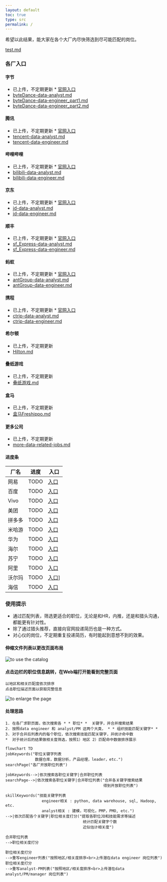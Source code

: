```yaml
---
layout: default
toc: true
type: src
permalink: /
---
```


希望以此结果，能大家在各个大厂内尽快筛选到尽可能匹配的岗位。

[test.md](./test.md)

### 各厂入口

#### 字节
* 已上传，不定期更新 * [官网入口](https://jobs.bytedance.com/experienced/position)
* [byteDance-data-analyst.md](./_src/byteDance-data-analyst.md)
* [byteDance-data-engineer_part1.md](./_src/byteDance-data-engineer_part1.md)
* [byteDance-data-engineer_part2.md](./_src/byteDance-data-engineer_part2.md)

#### 腾讯
* 已上传，不定期更新 * [官网入口](https://careers.tencent.com/zh-cn/search.html)
* [tencent-data-analyst.md](./_src/tencent-data-analyst.md)
* [tencent-data-engineer.md](./_src/tencent-data-engineer.md)


#### 哔哩哔哩
* 已上传，不定期更新 * [官网入口](https://jobs.bilibili.com/social/positions?location=%E4%B8%8A%E6%B5%B7&type=3)
* [bilibili-data-analyst.md](./_src/bilibili-data-analyst.md)
* [bilibili-data-engineer.md](./_src/bilibili-data-engineer.md)

#### 京东
* 已上传，不定期更新 * [官网入口](https://zhaopin.jd.com/web/job/job_info_list/3)
* [jd-data-analyst.md](./_src/jd-data-analyst.md)
* [jd-data-engineer.md](./_src/jd-data-engineer.md)


#### 顺丰
* 已上传，不定期更新 * [官网入口](https://hr.sf-express.com/jobMainHandler/main/9999)
* [sf_Express-data-analyst.md](./_src/sf_Express-data-analyst.md)
* [sf_Express-data-engineer.md](./_src/sf_Express-data-engineer.md)


#### 蚂蚁
* 已上传，不定期更新 * [官网入口](https://talent.antgroup.com/off-campus)
* [antGroup-data-analyst.md](./_src/antGroup-data-analyst.md)
* [antGroup-data-engineer.md](./_src/antGroup-data-engineer.md)


#### 携程
* 已上传，不定期更新 * [官网入口](https://job.ctrip.com/index.html#/jobList)
* [ctrip-data-analyst.md](./_src/ctrip-data-analyst.md)
* [ctrip-data-engineer.md](./_src/ctrip-data-engineer.md)

#### 希尔顿
* 已上传，不定期更新
* [Hilton.md](./_src/Hilton.md)


#### 叠纸游戏
* 已上传，不定期更新
* [叠纸游戏.md](./_src/叠纸游戏.md)


#### 盒马
* 已上传，不定期更新
* [盒马Freshippo.md](./_src/盒马Freshippo.md)


#### 更多公司
* 已上传，不定期更新
* [more-data-related-jobs.md](./_src/more-data-related-jobs.md)

#### 进度条
|厂名|进度|入口|
|-----|-----|------|
|网易|TODO|[入口](https://hr.163.com/)|
|百度|TODO|[入口](https://talent.baidu.com/jobs/social-list)|
|Vivo|TODO|[入口](https://hr.vivo.com/jobs?_p=2&_irjl=%E4%B8%8A%E6%B5%B7)|
|美团|TODO|[入口](https://zhaopin.meituan.com/web/social)|
|拼多多|TODO|[入口](https://careers.pddglobalhr.net/jobs)|
|米哈游|TODO|[入口](https://jobs.mihoyo.com/)|
|华为|TODO|[入口](https://career.huawei.com/reccampportal/portal5/campus-recruitment.html)|
|海尔|TODO|[入口](http://vta.maker.haier.net/client/mobile/sociallist.html)|
|苏宁|TODO|[入口](http://careers.suning.cn/rps-web/position/show_position_new.htm?type=1)|
|阿里|TODO|[入口](https://talent.alibaba.com/off-campus/position-list?lang=zh)|
|沃尔玛|TODO|[入口](https://walmartchina.avature.cn/zh_CN/storecareers/SearchJobsInSams/?6039=953&6039_format=3360&6040=920&6040_format=3361&listFilterMode=1&jobRecordsPerPage=6&jobOffset=0)]
|海信|TODO|[入口](http://hisense.zhiye.com/sz)|



### 使用提示
*  通过匹配列表，筛选更适合的职位，无论是和HR，内推，还是和猎头沟通，都能更有针对性。
*  除了通过猎头推荐，直接向官网投递简历也是一种方式。
*  对心仪的岗位，不定期重复投递简历，有时能起到意想不到的效果。

#### 伸缩文件列表以更改页面布局
![to use the catalog](./_src/Navigator.jpeg)

#### 点击边栏的职位信息跳转，在Web端打开能看到完整页面
```
以地区和相关匹配度依次排序
点击职位描述页面以获取完整信息
```
![to enlarge the page](./_src/catalogLayout.jpeg)


#### 处理思路
```
1. 在各厂求职页面，依次搜索各 * * 职位* *  关键字，并合并搜索结果
2. 按照data engineer 和 analyst/PM 这两个大类， * * 组织技能匹配关键字* *  
3. 对于合并后列表内的每个职位，依次搜索技能匹配关键字，并统计命中数
*  对于统计后的结果做相关度筛选，按照1）地区 2）匹配命中数做排序展示
```

```mermaid
flowchart TD
jobKeywords("职位关键字列表
             数据仓库，数据分析，产品经理，leader，etc.")
searchPage("各厂开放职位列表")

jobKeywords-->|依次搜索各职位关键字|合并职位列表
searchPage-->|依次搜索各职位关键字|合并职位列表("合并各关键字搜索结果
                                           得到开放职位列表")

skillKeywords("技能关键字列表
                engineer相关 : python, data warehouse, sql, Hadoop, etc.
                analyst相关 : 建模，可视化，PMP，PMO, etc.")
-->|依次匹配各个关键字|职位相关度打分("提取各职位JD和技能需求等描述
                                  统计匹配关键字个数
                                  近似估计相关度")

合并职位列表
-->职位相关度打分

职位相关度打分
-->重写engineer列表("按照地区/相关度排序<br>上传潜在data engineer 岗位列表")
职位相关度打分
-->重写analyst-PM列表("按照地区/相关度排序<br>上传潜在data analyst/PM/manager 岗位列表")


```
